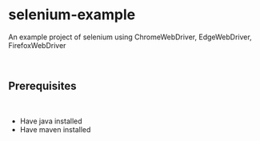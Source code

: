 <h1>selenium-example</h1>
<p>An example project of selenium using ChromeWebDriver, EdgeWebDriver, FirefoxWebDriver</p>
<br/>
<h2>Prerequisites</h2>
<br/>
<ul>
<li>Have java installed</li>
<li>Have maven installed</li>
</ul>
